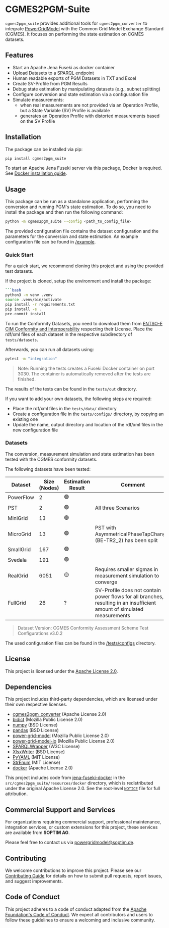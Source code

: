# CGMES2PGM-Suite

`cgmes2pgm_suite` provides additional tools for `cgmes2pgm_converter` to integrate [PowerGridModel](https://github.com/PowerGridModel/power-grid-model) with the Common Grid Model Exchange Standard (CGMES).
It focuses on performing the state estimation on CGMES datasets.

## Features

- Start an Apache Jena Fuseki as docker container
- Upload Datasets to a SPARQL endpoint
- Human readable exports of PGM Datasets in TXT and Excel
- Create SV-Profile from PGM Results
- Debug state estimation by manipulating datasets (e.g., subnet splitting)
- Configure conversion and state estimation via a configuration file
- Simulate measurements:
  - when real measurements are not provided via an Operation Profile, but a State Variable (SV) Profile is available
  - generates an Operation Profile with distorted measurements based on the SV Profile

## Installation

The package can be installed via pip:

```bash
pip install cgmes2pgm_suite
```

To start an Apache Jena Fuseki server via this package, Docker is required.
See [Docker installation guide](https://docs.docker.com/engine/install/).

## Usage

This package can be run as a standalone application, performing the conversion and running PGM's state estimation. To do so, you need to install the package and then run the following command:

```bash
python -m cgmes2pgm_suite --config <path_to_config_file>
```

The provided configuration file contains the dataset configuration and the parameters for the conversion and state estimation.
An example configuration file can be found in [/example](./example).

### Quick Start

For a quick start, we recommend cloning this project and using the provided test datasets.

If the project is cloned, setup the environment and install the package:

```bash
```bash
python3 -m venv .venv
source .venv/bin/activate
pip install -r requirements.txt
pip install -e .
pre-commit install
```

To run the Conformity Datasets, you need to download them from [ENTSO-E CIM Conformity and Interoperability](https://www.entsoe.eu/data/cim/cim-conformity-and-interoperability/) respecting their License.
Place the rdf/xml files of each dataset in the respective subdirectory of `tests/datasets`.

Afterwards, you can run all datasets using:

```bash
pytest -m "integration"
```

> Note: Running the tests creates a Fuseki Docker container on port 3030.
> The container is automatically removed after the tests are finished.

The results of the tests can be found in the `tests/out` directory.

If you want to add your own datasets, the following steps are required:

- Place the rdf/xml files in the `tests/data/` directory
- Create a configuration file in the `tests/configs/` directory, by copying an existing one
- Update the name, output directory and location of the rdf/xml files in the new configuration file

### Datasets

The conversion, measurement simulation and state estimation has been tested with the CGMES conformity datasets.

The following datasets have been tested:

| Dataset | Size (Nodes) | Estimation Result | Comment |
| --- | --- | --- | --- |
| PowerFlow | 2 | 🟢 | |
| PST | 2 | 🟢 | All three Scenarios |
| MiniGrid | 13 | 🟢 | |
| MicroGrid | 13 | 🟢 | PST with AsymmetricalPhaseTapChanger (BE-TR2_2) has been split |
| SmallGrid | 167 | 🟢 | |
| Svedala | 191 | 🟢 | |
| RealGrid | 6051 | 🟡 | Requires smaller sigmas in measurement simulation to converge |
| FullGrid | 26 | ? | SV-Profile does not contain power flows for all branches, resulting in an insufficient amount of simulated measurements |

> Dataset Version: CGMES Conformity Assessment Scheme Test Configurations v3.0.2

The used configuration files can be found in the [/tests/configs](./tests/configs) directory.

## License

This project is licensed under the [Apache License 2.0](LICENSE.txt).

## Dependencies

This project includes third-party dependencies, which are licensed under their own respective licenses.

- [cgmes2pgm_converter](https://pypi.org/project/cgmes2pgm_converter/) (Apache License 2.0)
- [bidict](https://pypi.org/project/bidict/) (Mozilla Public License 2.0)
- [numpy](https://pypi.org/project/numpy/) (BSD License)
- [pandas](https://pypi.org/project/pandas/) (BSD License)
- [power-grid-model](https://pypi.org/project/power-grid-model/) (Mozilla Public License 2.0)
- [power-grid-model-io](https://pypi.org/project/power-grid-model-io/) (Mozilla Public License 2.0)
- [SPARQLWrapper](https://pypi.org/project/SPARQLWrapper/) (W3C License)
- [XlsxWriter](https://pypi.org/project/XlsxWriter/) (BSD License)
- [PyYAML](https://pypi.org/project/PyYAML/) (MIT License)
- [StrEnum](https://pypi.org/project/StrEnum/) (MIT License)
- [docker](https://pypi.org/project/docker/) (Apache License 2.0)

This project includes code from [jena-fuseki-docker](https://repo1.maven.org/maven2/org/apache/jena/jena-fuseki-docker/)
in the `src/cgmes2pgm_suite/resources/docker` directory, which is redistributed under the original Apache License 2.0.
See the root‑level [`NOTICE`](./NOTICE) file for full attribution.

## Commercial Support and Services

For organizations requiring commercial support, professional maintenance, integration services,
or custom extensions for this project, these services are available from **SOPTIM AG**.

Please feel free to contact us via [powergridmodel@soptim.de](mailto:powergridmodel@soptim.de).

## Contributing

We welcome contributions to improve this project.
Please see our [Contributing Guide](CONTRIBUTING.md) for details on how to submit pull requests, report issues, and suggest improvements.

## Code of Conduct

This project adheres to a code of conduct adapted from the [Apache Foundation's Code of Conduct](https://www.apache.org/foundation/policies/conduct).
We expect all contributors and users to follow these guidelines to ensure a welcoming and inclusive community.
